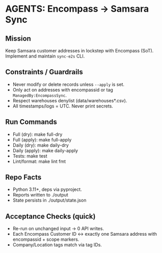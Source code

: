 # AGENTS: Encompass → Samsara Sync

## Mission
Keep Samsara customer addresses in lockstep with Encompass (SoT). Implement and maintain `sync-e2s` CLI.

## Constraints / Guardrails
- Never modify or delete records unless `--apply` is set.
- Only act on addresses with encompassid or tag `ManagedBy:EncompassSync`.
- Respect warehouses denylist (data/warehouses*.csv).
- All timestamps/logs = UTC. Never print secrets.

## Run Commands
- Full (dry):  make full-dry
- Full (apply): make full-apply
- Daily (dry): make daily-dry
- Daily (apply): make daily-apply
- Tests: make test
- Lint/format: make lint fmt

## Repo Facts
- Python 3.11+, deps via pyproject.
- Reports written to ./output
- State persists in ./output/state.json

## Acceptance Checks (quick)
- Re-run on unchanged input → 0 API writes.
- Each Encompass Customer ID ↔ exactly one Samsara address with encompassid + scope markers.
- Company/Location tags match via tag IDs.
